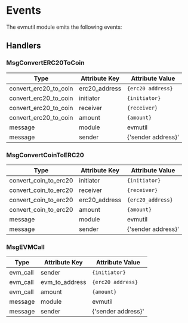 <!--
order: 4
-->

# Events

The evmutil module emits the following events:

## Handlers

### MsgConvertERC20ToCoin

| Type                  | Attribute Key | Attribute Value    |
| --------------------- | ------------- | ------------------ |
| convert_erc20_to_coin | erc20_address | `{erc20 address}`  |
| convert_erc20_to_coin | initiator     | `{initiator}`      |
| convert_erc20_to_coin | receiver      | `{receiver}`       |
| convert_erc20_to_coin | amount        | `{amount}`         |
| message               | module        | evmutil            |
| message               | sender        | {'sender address}' |

### MsgConvertCoinToERC20

| Type                  | Attribute Key | Attribute Value    |
| --------------------- | ------------- | ------------------ |
| convert_coin_to_erc20 | initiator     | `{initiator}`      |
| convert_coin_to_erc20 | receiver      | `{receiver}`       |
| convert_coin_to_erc20 | erc20_address | `{erc20_address}`  |
| convert_coin_to_erc20 | amount        | `{amount}`         |
| message               | module        | evmutil            |
| message               | sender        | {'sender address}' |

### MsgEVMCall

| Type     | Attribute Key  | Attribute Value    |
| -------- | -------------- | ------------------ |
| evm_call | sender         | `{initiator}`      |
| evm_call | evm_to_address | `{erc20 address}`  |
| evm_call | amount         | `{amount}`         |
| message  | module         | evmutil            |
| message  | sender         | {'sender address}' |
